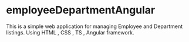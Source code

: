 # employeeDepartmentAngular
This is a simple web application for managing Employee and Department listings. Using HTML , CSS , TS , Angular framework.

